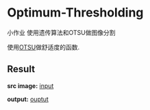 # Optimum-Thresholding
小作业 使用遗传算法和OTSU做图像分割

使用[OTSU](https://zh.wikipedia.org/wiki/%E5%A4%A7%E6%B4%A5%E7%AE%97%E6%B3%95)做舒适度的函数.

## Result
**src image:**
[input](!https://github.com/JimLee4530/Optimum-Thresholding/images/KimSoHyun.jpg)

**output:**
[ouptut](!https://github.com/JimLee4530/Optimum-Thresholding/images/output.png)
